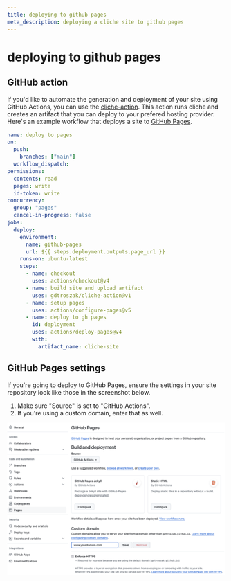 ```yaml
---
title: deploying to github pages
meta_description: deploying a cliche site to github pages
---
```


# deploying to github pages

## GitHub action

If you'd like to automate the generation and deployment of your site using GitHub Actions, you can use
the [cliche-action](https://github.com/gdtroszak/cliche-action). This action runs cliche and creates an
artifact that you can deploy to your prefered hosting provider. Here's an example workflow that deploys
a site to [GitHub Pages](https://pages.github.com).

```yaml
name: deploy to pages
on:
  push:
    branches: ["main"]
  workflow_dispatch:
permissions:
  contents: read
  pages: write
  id-token: write
concurrency:
  group: "pages"
  cancel-in-progress: false
jobs:
  deploy:
    environment:
      name: github-pages
      url: ${{ steps.deployment.outputs.page_url }}
    runs-on: ubuntu-latest
    steps:
      - name: checkout
        uses: actions/checkout@v4
      - name: build site and upload artifact
        uses: gdtroszak/cliche-action@v1
      - name: setup pages
        uses: actions/configure-pages@v5
      - name: deploy to gh pages
        id: deployment
        uses: actions/deploy-pages@v4
        with:
          artifact_name: cliche-site
```

## GitHub Pages settings

If you're going to deploy to GitHub Pages, ensure the settings in your site
repository look like those in the screenshot below.

1. Make sure "Source" is set to "GitHub Actions".
2. If you're using a custom domain, enter that as well. 

![GitHub Pages settings](./static/github-pages-settings.png "GitHub Pages settings")
